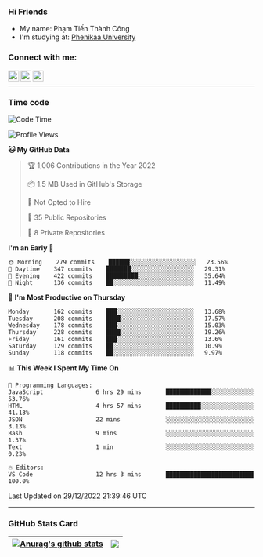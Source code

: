### Hi Friends

- My name: Phạm Tiến Thành Công
- I'm studying at: [Phenikaa University]


### Connect with me:
[<img align="left" alt="PhamTienThanhCong | Facebook" width="22px" src="https://upload.wikimedia.org/wikipedia/commons/thumb/1/16/Facebook-icon-1.png/640px-Facebook-icon-1.png" />][facebook]
[<img align="left" alt="PhamTienThanhCong | Zalo" width="22px" src="https://www.anphatpc.com.vn/template/anphat_2020v2/images/icon-zalo.jpg" />][zalo]
[<img align="left" alt="PhamTienThanhCong | LinkedIn" width="22px" src="https://cdn3.iconfinder.com/data/icons/inficons/512/linkedin.png" />][linkedin]

<br />

---

### Time code

<!--START_SECTION:waka-->
![Code Time](http://img.shields.io/badge/Code%20Time-821%20hrs%2028%20mins-blue)

![Profile Views](http://img.shields.io/badge/Profile%20Views-8-blue)

**🐱 My GitHub Data** 

> 🏆 1,006 Contributions in the Year 2022
 > 
> 📦 1.5 MB Used in GitHub's Storage 
 > 
> 🚫 Not Opted to Hire
 > 
> 📜 35 Public Repositories 
 > 
> 🔑 8 Private Repositories  
 > 
**I'm an Early 🐤** 

```text
🌞 Morning    279 commits    ██████░░░░░░░░░░░░░░░░░░░   23.56% 
🌆 Daytime    347 commits    ███████░░░░░░░░░░░░░░░░░░   29.31% 
🌃 Evening    422 commits    █████████░░░░░░░░░░░░░░░░   35.64% 
🌙 Night      136 commits    ██░░░░░░░░░░░░░░░░░░░░░░░   11.49%

```
📅 **I'm Most Productive on Thursday** 

```text
Monday       162 commits    ███░░░░░░░░░░░░░░░░░░░░░░   13.68% 
Tuesday      208 commits    ████░░░░░░░░░░░░░░░░░░░░░   17.57% 
Wednesday    178 commits    ███░░░░░░░░░░░░░░░░░░░░░░   15.03% 
Thursday     228 commits    ████░░░░░░░░░░░░░░░░░░░░░   19.26% 
Friday       161 commits    ███░░░░░░░░░░░░░░░░░░░░░░   13.6% 
Saturday     129 commits    ██░░░░░░░░░░░░░░░░░░░░░░░   10.9% 
Sunday       118 commits    ██░░░░░░░░░░░░░░░░░░░░░░░   9.97%

```


📊 **This Week I Spent My Time On** 

```text
💬 Programming Languages: 
JavaScript               6 hrs 29 mins       █████████████░░░░░░░░░░░░   53.76% 
HTML                     4 hrs 57 mins       ██████████░░░░░░░░░░░░░░░   41.13% 
JSON                     22 mins             ░░░░░░░░░░░░░░░░░░░░░░░░░   3.13% 
Bash                     9 mins              ░░░░░░░░░░░░░░░░░░░░░░░░░   1.37% 
Text                     1 min               ░░░░░░░░░░░░░░░░░░░░░░░░░   0.23%

🔥 Editors: 
VS Code                  12 hrs 3 mins       █████████████████████████   100.0%

```


 Last Updated on 29/12/2022 21:39:46 UTC
<!--END_SECTION:waka-->

---

### GitHub Stats Card

| <a href="https://github.com/phamtienthanhcong"><img align="center" src="https://github-readme-stats.vercel.app/api?username=PhamTienThanhCong&show_icons=true&include_all_commits=true&theme=buefy&hide_border=true&theme=ocean_dark" alt="Anurag's github stats" /></a> | <a href="https://github.com/phamtienthanhcong"><img align="center" src="https://github-readme-stats.vercel.app/api/top-langs/?username=PhamTienThanhCong&layout=compact&theme=buefy&hide_border=true&theme=ocean_dark" /></a> |
| ------------- | ------------- |

[Phenikaa University]: https://phenikaa-uni.edu.vn/vi
[facebook]: https://www.facebook.com/phamtienthanhcong
[linkedin]: https://linkedin.com/in/phamtienthanhcong
[zalo]: https://zalo.me/0396396332
[tiktok]: https://www.tiktok.com/@phamtienthanhcong
[web]: https://github.com/PhamTienThanhCong/web_dev
[min project]: https://github.com/PhamTienThanhCong/Project-Of-Web
[c and cpp]: https://github.com/PhamTienThanhCong/Code_C_and_Cpro
[python]: https://github.com/PhamTienThanhCong/Python_beginer
